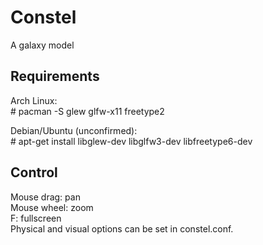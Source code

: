 # Constel
A galaxy model

## Requirements
Arch Linux:  
\# pacman -S glew glfw-x11 freetype2

Debian/Ubuntu (unconfirmed):  
\# apt-get install libglew-dev libglfw3-dev libfreetype6-dev

## Control
Mouse drag: pan  
Mouse wheel: zoom  
F: fullscreen  
Physical and visual options can be set in constel.conf.